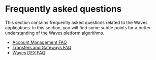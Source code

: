 # Frequently asked questions

This section contains frequently asked questions related to the Waves applications. In this section, you will find some subtle points for a better understanding of the Waves platform algorithms.

* [Account Management FAQ](frequently-asked-questions-faq/account-management-faq.md)
* [Transfers and Gateways FAQ](frequently-asked-questions-faq/transfers-and-gateways-faq.md)
* [Waves DEX FAQ](frequently-asked-questions-faq/waves-dex-faq.md)
